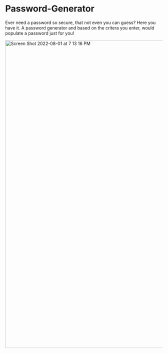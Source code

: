 # Password-Generator
Ever need a password so secure, that not even you can guess? Here you have it. A password generator and based on the critera you enter, would populate a password just for you!



<img width="985" alt="Screen Shot 2022-08-01 at 7 13 16 PM" src="https://user-images.githubusercontent.com/107062112/182260568-094a92b9-e286-4035-9666-d6fe07db7a6f.png">
